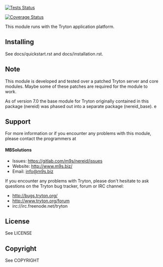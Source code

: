 [![Tests Status](https://m9s.gitlab.io/nereid/junit/junit-badge.svg)](https://m9s.gitlab.io/nereid)

[![Coverage Status](https://m9s.gitlab.io/nereid/coverage/coverage-badge.svg)](https://m9s.gitlab.io/nereid)

This module runs with the Tryton application platform.

Installing
----------

See docs/quickstart.rst and docs/installation.rst.

Note
----

This module is developed and tested over a patched Tryton server and
core modules. Maybe some of these patches are required for the module to work.

As of version 7.0 the base module for Tryton originally
contained in this package (nereid) was phased out into a separate 
package (nereid_base).
e

Support
-------

For more information or if you encounter any problems with this module,
please contact the programmers at

#### MBSolutions

   * Issues:   https://gitlab.com/m9s/nereid/issues
   * Website:  http://www.m9s.biz/
   * Email:    info@m9s.biz

If you encounter any problems with Tryton, please don't hesitate to ask
questions on the Tryton bug tracker, forum or IRC channel:

   * http://bugs.tryton.org/
   * http://www.tryton.org/forum
   * irc://irc.freenode.net/tryton

License
-------

See LICENSE

Copyright
---------

See COPYRIGHT

